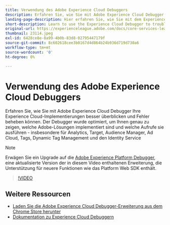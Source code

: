 ```yaml
---
title: Verwendung des Adobe Experience Cloud Debuggers
description: Erfahren Sie, wie Sie mit Adobe Experience Cloud Debugger Ihre Experience Cloud-Implementierungen besser überblicken und Fehler beheben können.
landing-page-description: Hier erfahren Sie, wie Sie mit dem Experience Cloud Debugger eine Fehlerbehebung bei Implementierungen durchführen. Machen Sie sich ein Bild davon, welche Adobe-Lösungen implementiert sind und welche Aufrufe sie durchführen.
short-description: Learn to use the Experience Cloud Debugger to troubleshoot your implementations. Understand what Adobe solutions are implemented and what calls they're making.
original-url: https://experienceleague.adobe.com/docs/core-services-learn/tutorials/debugger/use-the-experience-cloud-debugger.html
thumbnail: 23114.jpeg
exl-id: 6428ce8e-8a99-4b0b-83d8-02795447179f
source-git-commit: 8c602618cee3b0167d4d864b24b936d719d730a6
workflow-type: tm+mt
source-wordcount: '0'
ht-degree: 0%

---
```


# Verwendung des Adobe Experience Cloud Debuggers

Erfahren Sie, wie Sie mit Adobe Experience Cloud Debugger Ihre Experience Cloud-Implementierungen besser überblicken und Fehler beheben können. Der Debugger wurde optimiert, um Ihnen genau zu zeigen, welche Adobe-Lösungen implementiert sind und welche Aufrufe sie ausführen - insbesondere für Analytics, Target, Audience Manager, Ad Cloud, Tags, Dynamic Tag Management und den Identity Service

>[!NOTE]
>
>Erwägen Sie ein Upgrade auf die [Adobe Experience Platform Debugger](../overview.md), eine aktualisierte Version der in diesem Video enthaltenen Erweiterung, die Unterstützung für neuere Funktionen wie das Platform Web SDK enthält.


>[!VIDEO](https://video.tv.adobe.com/v/23064/?quality=12)

## Weitere Ressourcen

* [Laden Sie die Adobe Experience Cloud Debugger-Erweiterung aus dem Chrome Store herunter](https://chrome.google.com/webstore/detail/adobe-experience-cloud-de/ocdmogmohccmeicdhlhhgepeaijenapj)
* [Dokumentation zu Experience Cloud Debuggern](https://docs.adobe.com/content/help/de-DE/experience-cloud/user-guides/home.translate.html)
